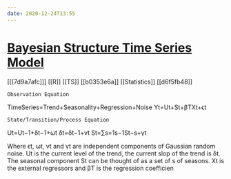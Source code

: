 ```yaml
---
date: 2020-12-24T13:55
---
```


# [Bayesian Structure Time Series Model](https://rpubs.com/boyjustin/bsts)

[[[7d9a7afc]]]
[[R]]
[[TS]]
[[b0353e6a]]
[[Statistics]]
[[d6f5fb48]]

    Observation Equation

TimeSeries=Trend+Seasonality+Regression+Noise
Yt=Ut+St+βTXt+ϵt

    State/Transition/Process Equation

Ut=Ut−1+δt−1+ωt
δt=δt−1+vt
St=∑s=1s−1St−s+γt

Where ϵt, ωt, vt and γt are independent components of Gaussian random noise. Ut is the current level of the trend, the current slop of the trend is δt. The seasonal component St can be thought of as a set of s of seasons. Xt is the external regressors and βT is the regression coefficien
